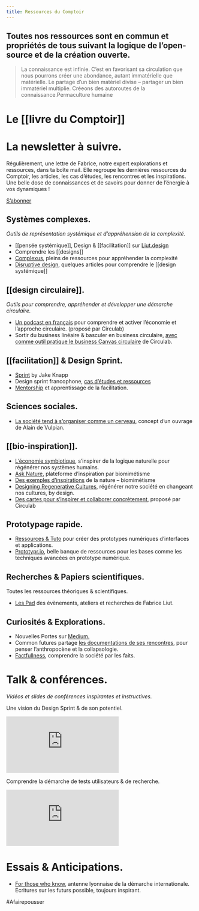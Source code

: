 ```yaml
---
title: Ressources du Comptoir
---
```


## **Toutes nos ressources sont en commun et propriétés de tous suivant la logique de l’open-source et de la création ouverte.**

> La connaissance est infinie. C’est en favorisant sa circulation que nous pourrons créer une abondance, autant immatérielle que matérielle. Le partage d’un bien matériel divise – partager un bien immatériel multiplie. Créeons des autoroutes de la connaissance.Permaculture humaine

# Le [[livre du Comptoir]]

# La newsletter à suivre.

Régulièrement, une lettre de Fabrice, notre expert explorations et ressources, dans ta boîte mail. Elle regroupe les dernières ressources du Comptoir, les articles, les cas d’études, les rencontres et les inspirations. Une belle dose de connaissances et de savoirs pour donner de l’énergie à vos dynamiques !

[S’abonner](https://liut.substack.com/)

## Systèmes complexes.

*Outils de représentation systémique et d’appréhension de la complexité.*

- [[pensée systémique]], Design & [[facilitation]] sur [Liut.design](https://medium.com/liut-design)
- Comprendre les [[designs]]
- [Complexus](http://complexus.fr/), pleins de ressources pour appréhender la complexité
- [Disruptive design](https://medium.com/disruptive-design), quelques articles pour comprendre le [[design systémique]]

## [[design circulaire]].

*Outils pour comprendre, appréhender et développer une démarche circulaire.*

- [Un podcast en français](https://activer-economie-circulaire.com/) pour comprendre et activer l’économie et l’approche circulaire. (proposé par Circulab)
- Sortir du business linéaire & basculer en business circulaire, [avec comme outil pratique le business Canvas circulaire](https://circulab.com/toolbox-circular-economy/circular-canvas-regenerative-business-models/) de Circulab.

## [[facilitation]] & Design Sprint.

- [Sprint](https://www.thesprintbook.com/) by Jake Knapp
- Design sprint francophone, [cas d’études et ressources](https://medium.com/a-road-to-design)
- [Mentorship](https://medium.com/a-road-to-design/limportance-d-un-sprint-master-et-d-un-facilitateur-externe-1c5508a0d4fe) et apprentissage de la facilitation.

## Sciences sociales.

- [La société tend à s’organiser comme un cerveau](https://www.solfrance.org/eloge-de-la-metamorphose/), concept d’un ouvrage de Alain de Vulpian.

## [[bio-inspiration]].

- [L’économie symbiotique](https://www.amazon.fr/L%C3%A9conomie-symbiotique-R%C3%A9g%C3%A9n%C3%A9rer-plan%C3%A8te-l%C3%A9conomie/dp/2330080212/ref=sr_1_1?ie=UTF8&qid=1511879985&sr=8-1&keywords=%C3%A9conomie+symbiotique), s’inspirer de la logique naturelle pour régénérer nos systèmes humains.
- [Ask Nature](https://asknature.org/), plateforme d’inspiration par biomimétisme
- [Des exemples d’inspirations](https://www.lepoint.fr/dossiers/sciences/biomimetisme-idriss-aberkane/) de la nature – biomimétisme
- [Designing Regenerative Cultures](https://www.amazon.fr/Designing-Regenerative-Cultures-Daniel-Christian/dp/1909470775/ref=sr_1_1?ie=UTF8&qid=1514547631&sr=8-1&keywords=Designing+Regenerative+Cultures), régénérer notre société en changeant nos cultures, by design.
- [Des cartes pour s’inspirer et collaborer concrètement](https://biomimicards.fr/), proposé par Circulab

## Prototypage rapide.

- [Ressources & Tuto](https://medium.com/liut-design/tagged/sketchapp) pour créer des prototypes numériques d’interfaces et applications.
- [Prototypr.io](https://refind.com/prototyprIO), belle banque de ressources pour les bases comme les techniques avancées en prototype numérique.

## Recherches & Papiers scientifiques.

Toutes les ressources théoriques & scientifiques.

- [Les Pad](https://hackmd.io/profile) des évènements, ateliers et recherches de Fabrice Liut.

## Curiosités & Explorations.

- Nouvelles Portes sur [Medium.](https://medium.com/a-road-to-life)
- Common futures partage [les documentations de ses rencontres](http://common-futures.org/), pour penser l’anthropocène et la collapsologie.
- [Factfullness](https://www.amazon.fr/dp/B0769XK7D6/ref=dp-kindle-redirect?_encoding=UTF8&btkr=1), comprendre la société par les faits.

# Talk & conférences.

*Vidéos et slides de conférences inspirantes et instructives.*

Une vision du Design Sprint & de son potentiel.

<iframe src="https://www.youtube.com/embed/RF0hh5UB4go" frameborder="0" allow="accelerometer; autoplay; clipboard-write; encrypted-media; gyroscope; picture-in-picture" allowfullscreen></iframe>

Comprendre la démarche de tests utilisateurs & de recherche.

<iframe src="https://www.youtube.com/embed/a4VKLvvYaMI?start=1197" frameborder="0" allow="accelerometer; autoplay; clipboard-write; encrypted-media; gyroscope; picture-in-picture" allowfullscreen></iframe>

# Essais & Anticipations.

- [For those who know](https://medium.com/for-those-who-know), antenne lyonnaise de la démarche internationale. Ecritures sur les futurs possible, toujours inspirant.

#Afairepousser 
